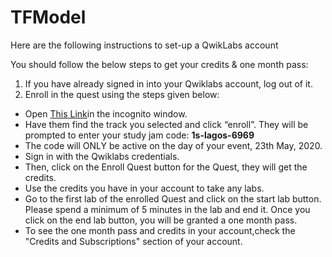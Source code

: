 # TFModel

Here are the following instructions to set-up a QwikLabs account

You should follow the below steps to get your credits & one month pass:

1. If you have already signed in into your Qwiklabs account, log out of it.</br>
2. Enroll in the quest using the steps given below:

  <ul>
  <li>Open <a href='https://go.qwiklabs.com/cloud-study-jams-2020'>This Link</a>in the incognito window.</li>
  <li>Have them find the track you selected and click “enroll”. They will be prompted to enter your study jam code: <b>1s-lagos-6969</b></li>
  <li>The code will ONLY be active on the day of your event, 23th May, 2020.</li>
  <li>Sign in with the Qwiklabs credentials.</li>
  <li>Then, click on the Enroll Quest button for the Quest, they will get the credits.</li>
  <li>Use the credits you have in your account to take any labs.</li>
  <li>Go to the first lab of the enrolled Quest and click on the start lab button. Please spend a minimum of 5 minutes in the lab and end it. Once you click on the end lab button, you will be granted a one month pass.</li>
  <li>To see the one month pass and credits in your account,check the "Credits and Subscriptions" section of your account.</li>
  </ul>
